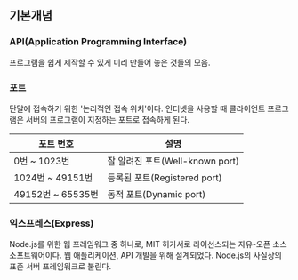 ## 기본개념

### API(Application Programming Interface)

프로그램을 쉽게 제작할 수 있게 미리 만들어 놓은 것들의 모음.

### 포트

단말에 접속하기 위한 '논리적인 접속 위치'이다. 인터넷을 사용할 때 클라이언트 프로그램은 서버의 프로그램이 지정하는 포트로 접속하게 된다.

<table>
  <thead>
   <tr>
    <th>포트 번호</th>
    <th>설명</th>
   </tr>
  </thead>
  </tbody>
  <tr>
    <td>0번 ~ 1023번</td>
    <td>잘 알려진 포트(Well-known port)</td>
  </tr>
  <tr>
    <td>1024번 ~ 49151번</td>
    <td>등록된 포트(Registered port)</td>
  </tr>
  <tr>
    <td>49152번 ~ 65535번</td>
    <td>동적 포트(Dynamic port)</td>
  </tr>
  </tbody>
</table>

### 익스프레스(Express)

Node.js를 위한 웹 프레임워크 중 하나로, MIT 허가서로 라이선스되는 자유-오픈 소스 소프트웨어이다. 웹 애플리케이션, API 개발을 위해 설계되었다. Node.js의 사실상의 표준 서버 프레임워크로 불린다.





